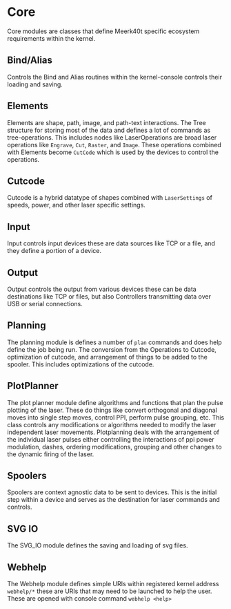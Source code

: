 # Core

Core modules are classes that define Meerk40t specific ecosystem requirements within the kernel.

## Bind/Alias

Controls the Bind and Alias routines within the kernel-console controls their loading and saving.

## Elements
Elements are shape, path, image, and path-text interactions. The Tree structure for storing most of the data and defines a lot of commands as tree-operations.
This includes nodes like LaserOperations are broad laser operations like `Engrave`, `Cut`, `Raster`, and `Image`. These operations combined with Elements become `CutCode` which is used by the devices to control the operations.

## Cutcode
Cutcode is a hybrid datatype of shapes combined with `LaserSettings` of speeds, power, and other laser specific settings.

## Input
Input controls input devices these are data sources like TCP or a file, and they define a portion of a device.

## Output
Output controls the output from various devices these can be data destinations like TCP or files, but also Controllers transmitting data over USB or serial connections.

## Planning
The planning module is defines a number of `plan` commands and does help define the job being run. The conversion from the Operations to Cutcode, optimization of cutcode, and arrangement of things to be added to the spooler. This includes optimizations of the cutcode.

## PlotPlanner
The plot planner module define algorithms and functions that plan the pulse plotting of the laser. These do things like convert orthogonal and diagonal moves into single step moves, control PPI, perform pulse grouping, etc. This class controls any modifications or algorithms needed to modify the laser independent laser movements. Plotplanning deals with the arrangement of the individual laser pulses either controlling the interactions of ppi power modulation, dashes, ordering modifications, grouping and other changes to the dynamic firing of the laser.

## Spoolers
Spoolers are context agnostic data to be sent to devices. This is the initial step within a device and serves as the destination for laser commands and controls.

## SVG IO
The SVG_IO module defines the saving and loading of svg files.

## Webhelp
The Webhelp module defines simple URIs within registered kernel address `webhelp/*` these are URIs that may need to be launched to help the user. These are opened with console command `webhelp <help>`
